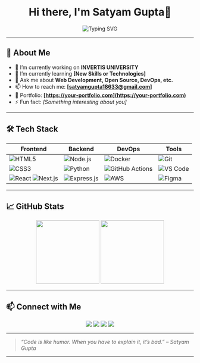 <h1 align="center">Hi there, I'm Satyam Gupta👋</h1>

<p align="center">
  <img src="https://readme-typing-svg.herokuapp.com?center=true&vCenter=true&multiline=true&width=690&height=100&lines=FRONTEND+DEVELOPER+%7C+OPEN+SOURCE+CONTRIBUTOR+%7C+LIFELONG+LEARNER" alt="Typing SVG" />

</p>

---

## 🌟 About Me

- 🔭 I’m currently working on **INVERTIS UNIVERSITY**
- 🌱 I’m currently learning **[New Skills or Technologies]**
- 💬 Ask me about **Web Development, Open Source, DevOps, etc.**
- 📫 How to reach me: **[satyamgupta18633@gmail.com]**
- 📁 Portfolio: **[https://your-portfolio.com](https://your-portfolio.com)**
- ⚡ Fun fact: *[Something interesting about you]*

---

## 🛠️ Tech Stack

| Frontend | Backend | DevOps | Tools |
|----------|---------|--------|-------|
| ![HTML5](https://img.shields.io/badge/-HTML5-E34F26?style=flat&logo=html5&logoColor=white) | ![Node.js](https://img.shields.io/badge/-Node.js-339933?style=flat&logo=node.js&logoColor=white) | ![Docker](https://img.shields.io/badge/-Docker-2496ED?style=flat&logo=docker&logoColor=white) | ![Git](https://img.shields.io/badge/-Git-F05032?style=flat&logo=git&logoColor=white) |
| ![CSS3](https://img.shields.io/badge/-CSS3-1572B6?style=flat&logo=css3) | ![Python](https://img.shields.io/badge/-Python-3776AB?style=flat&logo=python&logoColor=white) | ![GitHub Actions](https://img.shields.io/badge/-GitHub%20Actions-2088FF?style=flat&logo=github-actions&logoColor=white) | ![VS Code](https://img.shields.io/badge/-VS%20Code-007ACC?style=flat&logo=visual-studio-code&logoColor=white) |
| ![React](https://img.shields.io/badge/-React-61DAFB?style=flat&logo=react&logoColor=black) ![Next.js](https://img.shields.io/badge/-Next.js-000000?style=flat&logo=nextdotjs&logoColor=white) | ![Express.js](https://img.shields.io/badge/-Express.js-000000?style=flat&logo=express&logoColor=white) | ![AWS](https://img.shields.io/badge/-AWS-232F3E?style=flat&logo=amazon-aws&logoColor=white) | ![Figma](https://img.shields.io/badge/-Figma-F24E1E?style=flat&logo=figma&logoColor=white) |

---

## 📈 GitHub Stats

<p align="center">
  <img height="170" src="https://github-readme-stats.vercel.app/api?username=SatyamGupta16&show_icons=true&theme=github_dark&include_all_commits=true&count_private=true" />
  <img height="170" src="https://github-readme-stats.vercel.app/api/top-langs/?username=SatyamGupta16&layout=compact&langs_count=8&theme=github_dark" />
</p>

---

## 📫 Connect with Me

<p align="center">
  <a href="[https://linkedin.com/in/your-linkedin](https://www.linkedin.com/in/satyam-gupta-94765725b/)"><img src="https://img.shields.io/badge/-LinkedIn-0A66C2?style=for-the-badge&logo=linkedin&logoColor=white" /></a>
  <a href="mailto:satyamgupta18633@gmail.com"><img src="https://img.shields.io/badge/-Gmail-D14836?style=for-the-badge&logo=gmail&logoColor=white" /></a>
  <a href="https://discord.com/channels/@me"><img src="https://img.shields.io/badge/-Discord-5865F2?style=for-the-badge&logo=discord&logoColor=white" /></a>
  <a href="https://satyamgupta.vercel.app"><img src="https://img.shields.io/badge/-Portfolio-FF5722?style=for-the-badge&logo=FirefoxBrowser&logoColor=white" /></a>
</p>

---

> *“Code is like humor. When you have to explain it, it’s bad.” – Satyam Gupta*

---
